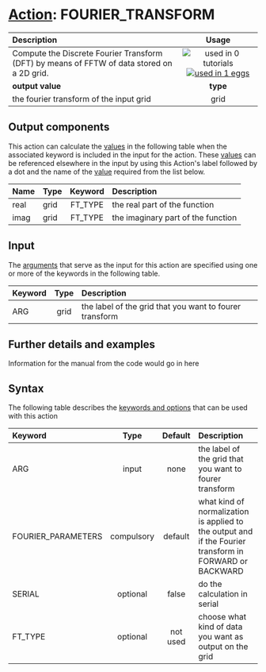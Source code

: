 # [Action](actions.md): FOURIER_TRANSFORM

| Description    | Usage |
|:--------|:--------:|
| Compute the Discrete Fourier Transform (DFT) by means of FFTW of data stored on a 2D grid. | ![used in 0 tutorials](https://img.shields.io/badge/tutorials-0-red.svg)[![used in 1 eggs](https://img.shields.io/badge/nest-1-green.svg)](https://www.plumed-nest.org/browse.html?search=FOURIER_TRANSFORM)|
 | **output value** | **type** |
| the fourier transform of the input grid | grid |

## Output components

This action can calculate the [values](pecifying_arguments.html) in the following table when the associated keyword is included in the input for the action. These [values](pecifying_arguments.html) can be referenced elsewhere in the input by using this Action's label followed by a dot and the name of the [value](pecifying_arguments.html) required from the list below.

| Name | Type | Keyword | Description |
|:-------|:-----|:----:|:-------|
| real | grid | FT_TYPE | the real part of the function | 
| imag | grid | FT_TYPE | the imaginary part of the function | 


## Input

The [arguments](specifying_arguments.html) that serve as the input for this action are specified using one or more of the keywords in the following table.

| Keyword |  Type | Description |
|:--------|:------:|:-----------|
| ARG | grid | the label of the grid that you want to fourer transform |


## Further details and examples 
Information for the manual from the code would go in here 
## Syntax 
The following table describes the [keywords and options](parsing.md) that can be used with this action 

| Keyword | Type | Default | Description |
|:-------|:----:|:-------:|:-----------|
| ARG | input | none | the label of the grid that you want to fourer transform |
| FOURIER_PARAMETERS | compulsory | default |  what kind of normalization is applied to the output and if the Fourier transform in FORWARD or BACKWARD |
| SERIAL | optional | false |  do the calculation in serial |
| FT_TYPE | optional | not used | choose what kind of data you want as output on the grid |
